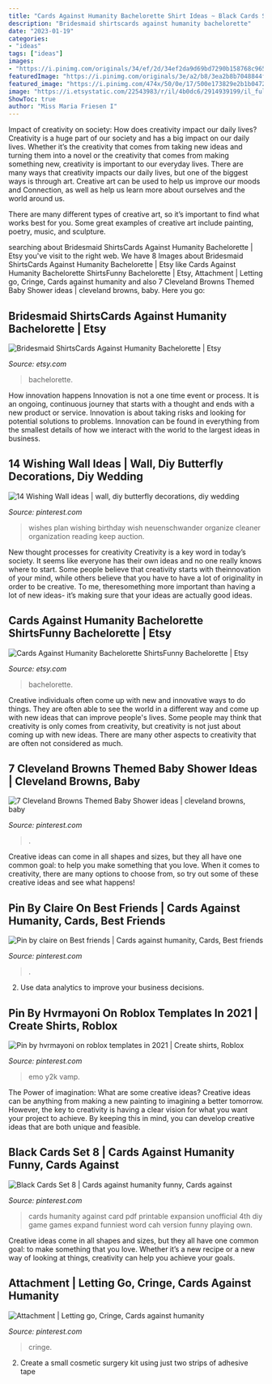 ```yaml
---
title: "Cards Against Humanity Bachelorette Shirt Ideas ~ Black Cards Set 8"
description: "Bridesmaid shirtscards against humanity bachelorette"
date: "2023-01-19"
categories:
- "ideas"
tags: ["ideas"]
images:
- "https://i.pinimg.com/originals/34/ef/2d/34ef2da9d69bd7290b158768c965ba01.jpg"
featuredImage: "https://i.pinimg.com/originals/3e/a2/b8/3ea2b8b7048844fbc9e6135c473eac95.jpg"
featured_image: "https://i.pinimg.com/474x/50/0e/17/500e173829e2b1b0472c056a3c7badc6--baby-shower-menu-cleveland-browns.jpg"
image: "https://i.etsystatic.com/22543983/r/il/4b0dc6/2914939199/il_fullxfull.2914939199_esmf.jpg"
ShowToc: true
author: "Miss Maria Friesen I"
---
```



Impact of creativity on society: How does creativity impact our daily lives?
Creativity is a huge part of our society and has a big impact on our daily lives. Whether it’s the creativity that comes from taking new ideas and turning them into a novel or the creativity that comes from making something new, creativity is important to our everyday lives.
There are many ways that creativity impacts our daily lives, but one of the biggest ways is through art. Creative art can be used to help us improve our moods and Connection, as well as help us learn more about ourselves and the world around us.

There are many different types of creative art, so it’s important to find what works best for you. Some great examples of creative art include painting, poetry, music, and sculpture.

	

		
searching about Bridesmaid ShirtsCards Against Humanity Bachelorette | Etsy you've visit to the right web. We have 8 Images about Bridesmaid ShirtsCards Against Humanity Bachelorette | Etsy like Cards Against Humanity Bachelorette ShirtsFunny Bachelorette | Etsy, Attachment | Letting go, Cringe, Cards against humanity and also 7 Cleveland Browns Themed Baby Shower ideas | cleveland browns, baby. Here you go:
		
    
## Bridesmaid ShirtsCards Against Humanity Bachelorette | Etsy

<img loading=lazy src="https://i.etsystatic.com/22543983/r/il/4b0dc6/2914939199/il_fullxfull.2914939199_esmf.jpg" onerror="this.onerror=null;this.src='https://tse3.mm.bing.net/th?id=OIP.oWWqZEDRDOGNHChy7fIvZQHaFm&amp;pid=15.1';" alt="Bridesmaid ShirtsCards Against Humanity Bachelorette | Etsy">

_Source: etsy.com_

>bachelorette. 

	

How innovation happens
Innovation is not a one time event or process. It is an ongoing, continuous journey that starts with a thought and ends with a new product or service. Innovation is about taking risks and looking for potential solutions to problems. Innovation can be found in everything from the smallest details of how we interact with the world to the largest ideas in business.

    
## 14 Wishing Wall Ideas | Wall, Diy Butterfly Decorations, Diy Wedding

<img loading=lazy src="https://i.pinimg.com/236x/63/82/9d/63829dbfb7b3c5186aa2eebdc9571469--birthday-wishes-life-plan.jpg" onerror="this.onerror=null;this.src='https://tse3.mm.bing.net/th?id=OIP.gSj_0fZNBQXDDCh5yNfSFgAAAA&amp;pid=15.1';" alt="14 Wishing Wall ideas | wall, diy butterfly decorations, diy wedding">

_Source: pinterest.com_

>wishes plan wishing birthday wish neuenschwander organize cleaner organization reading keep auction. 

	

New thought processes for creativity
Creativity is a key word in today’s society. It seems like everyone has their own ideas and no one really knows where to start. Some people believe that creativity starts with theinnovation of your mind, while others believe that you have to have a lot of originality in order to be creative. To me, theresomething more important than having a lot of new ideas- it’s making sure that your ideas are actually good ideas.

    
## Cards Against Humanity Bachelorette ShirtsFunny Bachelorette | Etsy

<img loading=lazy src="https://i.etsystatic.com/22543983/r/il/899e52/3135286629/il_fullxfull.3135286629_gfen.jpg" onerror="this.onerror=null;this.src='https://tse3.mm.bing.net/th?id=OIP.2Qs23NtGTE5-0GorqWLCFAHaFa&amp;pid=15.1';" alt="Cards Against Humanity Bachelorette ShirtsFunny Bachelorette | Etsy">

_Source: etsy.com_

>bachelorette. 

	

Creative individuals often come up with new and innovative ways to do things. They are often able to see the world in a different way and come up with new ideas that can improve people's lives. Some people may think that creativity is only comes from creativity, but creativity is not just about coming up with new ideas. There are many other aspects to creativity that are often not considered as much.

    
## 7 Cleveland Browns Themed Baby Shower Ideas | Cleveland Browns, Baby

<img loading=lazy src="https://i.pinimg.com/474x/50/0e/17/500e173829e2b1b0472c056a3c7badc6--baby-shower-menu-cleveland-browns.jpg" onerror="this.onerror=null;this.src='https://tse2.mm.bing.net/th?id=OIP.xl6YbCWVUY4saciEkbhV_gAAAA&amp;pid=15.1';" alt="7 Cleveland Browns Themed Baby Shower ideas | cleveland browns, baby">

_Source: pinterest.com_

>. 

	

Creative ideas can come in all shapes and sizes, but they all have one common goal: to help you make something that you love. When it comes to creativity, there are many options to choose from, so try out some of these creative ideas and see what happens!

    
## Pin By Claire On Best Friends | Cards Against Humanity, Cards, Best Friends

<img loading=lazy src="https://i.pinimg.com/originals/3e/a2/b8/3ea2b8b7048844fbc9e6135c473eac95.jpg" onerror="this.onerror=null;this.src='https://tse2.mm.bing.net/th?id=OIP.vQB84jNvsSZFXDCoXm8kjQHaJ4&amp;pid=15.1';" alt="Pin by claire on Best friends | Cards against humanity, Cards, Best friends">

_Source: pinterest.com_

>. 

	

2. Use data analytics to improve your business decisions.

    
## Pin By Hvrmayoni On Roblox Templates In 2021 | Create Shirts, Roblox

<img loading=lazy src="https://i.pinimg.com/736x/8b/67/45/8b67455fef2eb4de50fde55a25fb3e24.jpg" onerror="this.onerror=null;this.src='https://tse2.mm.bing.net/th?id=OIP.-AE_WCEzW9OcpNgbt4pGvAHaHE&amp;pid=15.1';" alt="Pin by hvrmayoni on roblox templates in 2021 | Create shirts, Roblox">

_Source: pinterest.com_

>emo y2k vamp. 

	

The Power of imagination: What are some creative ideas?
Creative ideas can be anything from making a new painting to imagining a better tomorrow. However, the key to creativity is having a clear vision for what you want your project to achieve. By keeping this in mind, you can develop creative ideas that are both unique and feasible.

    
## Black Cards Set 8 | Cards Against Humanity Funny, Cards Against

<img loading=lazy src="https://i.pinimg.com/originals/34/ef/2d/34ef2da9d69bd7290b158768c965ba01.jpg" onerror="this.onerror=null;this.src='https://tse1.mm.bing.net/th?id=OIP.IGhGt-4OCXBqUOj2DoiQlAHaJT&amp;pid=15.1';" alt="Black Cards Set 8 | Cards against humanity funny, Cards against">

_Source: pinterest.com_

>cards humanity against card pdf printable expansion unofficial 4th diy game games expand funniest word cah version funny playing own. 

	

Creative ideas come in all shapes and sizes, but they all have one common goal: to make something that you love. Whether it’s a new recipe or a new way of looking at things, creativity can help you achieve your goals.

    
## Attachment | Letting Go, Cringe, Cards Against Humanity

<img loading=lazy src="https://i.pinimg.com/originals/65/d5/00/65d500096cbf655ed6e6f5c4ce1844d1.jpg" onerror="this.onerror=null;this.src='https://tse2.mm.bing.net/th?id=OIP.VcvtZkEKQ54LY-DkC1iSXwHaJ4&amp;pid=15.1';" alt="Attachment | Letting go, Cringe, Cards against humanity">

_Source: pinterest.com_

>cringe. 

	

2. Create a small cosmetic surgery kit using just two strips of adhesive tape 

